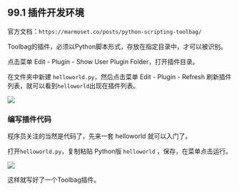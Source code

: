 ## 99.1 插件开发环境

官方文档：`https://marmoset.co/posts/python-scripting-toolbag/`

Toolbag的插件，必须以Python脚本形式，存放在指定目录中，才可以被识别。

点击菜单 Edit - Plugin - Show User Plugin Folder，打开插件目录。

在文件夹中新建 `helloworld.py`，然后点击菜单 Edit - Plugin - Refresh 刷新插件列表，就可以看到`helloworld`出现在插件列表。

![](../../imgs/toolbag_dev/plugin_dev_env/create_first_plugin.gif)


### 编写插件代码

程序员关注的当然是代码了，先来一套 helloworld 就可以入门了。

打开`helloworld.py`，复制粘贴 Python版 `helloworld` ，保存，在菜单点击运行。

![](../../imgs/toolbag_dev/plugin_dev_env/copy_past_helloworld.gif)

这样就写好了一个Toolbag插件。
